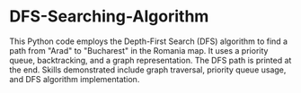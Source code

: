 # DFS-Searching-Algorithm
This Python code employs the Depth-First Search (DFS) algorithm to find a path from "Arad" to "Bucharest" in the Romania map. It uses a priority queue, backtracking, and a graph representation. The DFS path is printed at the end. Skills demonstrated include graph traversal, priority queue usage, and DFS algorithm implementation.
